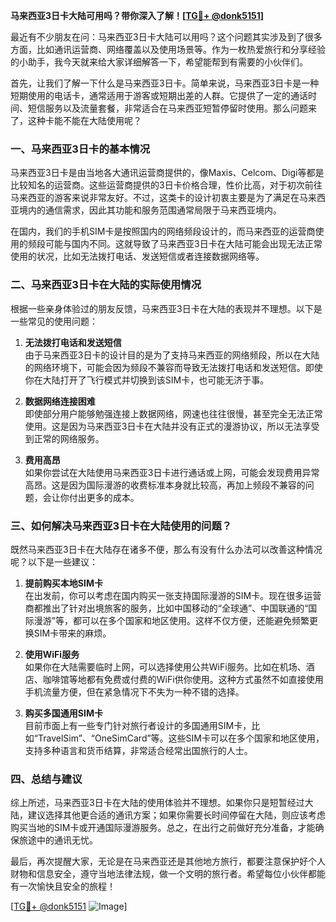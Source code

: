 **马来西亚3日卡大陆可用吗？带你深入了解！[[TG💪+ @donk5151](https://t.me/s/donk5151)]**

最近有不少朋友在问：马来西亚3日卡大陆可以用吗？这个问题其实涉及到了很多方面，比如通讯运营商、网络覆盖以及使用场景等。作为一枚热爱旅行和分享经验的小助手，我今天就来给大家详细解答一下，希望能帮到有需要的小伙伴们。

首先，让我们了解一下什么是马来西亚3日卡。简单来说，马来西亚3日卡是一种短期使用的电话卡，通常适用于游客或短期出差的人群。它提供了一定的通话时间、短信服务以及流量套餐，非常适合在马来西亚短暂停留时使用。那么问题来了，这种卡能不能在大陆使用呢？

### 一、马来西亚3日卡的基本情况

马来西亚3日卡是由当地各大通讯运营商提供的，像Maxis、Celcom、Digi等都是比较知名的运营商。这些运营商提供的3日卡价格合理，性价比高，对于初次前往马来西亚的游客来说非常友好。不过，这类卡的设计初衷主要是为了满足在马来西亚境内的通信需求，因此其功能和服务范围通常局限于马来西亚境内。

在国内，我们的手机SIM卡是按照国内的网络频段设计的，而马来西亚的运营商使用的频段可能与国内不同。这就导致了马来西亚3日卡在大陆可能会出现无法正常使用的状况，比如无法拨打电话、发送短信或者连接数据网络等。

### 二、马来西亚3日卡在大陆的实际使用情况

根据一些亲身体验过的朋友反馈，马来西亚3日卡在大陆的表现并不理想。以下是一些常见的使用问题：

1. **无法拨打电话和发送短信**  
   由于马来西亚3日卡的设计目的是为了支持马来西亚的网络频段，所以在大陆的网络环境下，可能会因为频段不兼容而导致无法拨打电话和发送短信。即使你在大陆打开了飞行模式并切换到该SIM卡，也可能无济于事。

2. **数据网络连接困难**  
   即使部分用户能够勉强连接上数据网络，网速也往往很慢，甚至完全无法正常使用。这是因为马来西亚3日卡在大陆并没有正式的漫游协议，所以无法享受到正常的网络服务。

3. **费用高昂**  
   如果你尝试在大陆使用马来西亚3日卡进行通话或上网，可能会发现费用异常高昂。这是因为国际漫游的收费标准本身就比较高，再加上频段不兼容的问题，会让你付出更多的成本。

### 三、如何解决马来西亚3日卡在大陆使用的问题？

既然马来西亚3日卡在大陆存在诸多不便，那么有没有什么办法可以改善这种情况呢？以下是一些建议：

1. **提前购买本地SIM卡**  
   在出发前，你可以考虑在国内购买一张支持国际漫游的SIM卡。现在很多运营商都推出了针对出境旅客的服务，比如中国移动的“全球通”、中国联通的“国际漫游”等，都可以在多个国家和地区使用。这样不仅方便，还能避免频繁更换SIM卡带来的麻烦。

2. **使用WiFi服务**  
   如果你在大陆需要临时上网，可以选择使用公共WiFi服务。比如在机场、酒店、咖啡馆等地都有免费或付费的WiFi供你使用。这种方式虽然不如直接使用手机流量方便，但在紧急情况下不失为一种不错的选择。

3. **购买多国通用SIM卡**  
   目前市面上有一些专门针对旅行者设计的多国通用SIM卡，比如“TravelSim”、“OneSimCard”等。这些SIM卡可以在多个国家和地区使用，支持多种语言和货币结算，非常适合经常出国旅行的人士。

### 四、总结与建议

综上所述，马来西亚3日卡在大陆的使用体验并不理想。如果你只是短暂经过大陆，建议选择其他更合适的通讯方案；如果你需要长时间停留在大陆，则应该考虑购买当地的SIM卡或开通国际漫游服务。总之，在出行之前做好充分准备，才能确保旅途中的通讯无忧。

最后，再次提醒大家，无论是在马来西亚还是其他地方旅行，都要注意保护好个人财物和信息安全，遵守当地法律法规，做一个文明的旅行者。希望每位小伙伴都能有一次愉快且安全的旅程！

[[TG💪+ @donk5151](https://t.me/s/donk5151) ![Image](https://i.postimg.cc/rwNCRYN7/Snipaste-2025-04-30-17-27-05.png)]
